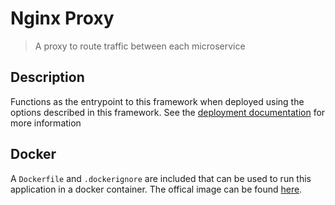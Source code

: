 # Nginx Proxy

> A proxy to route traffic between each microservice

## Description
Functions as the entrypoint to this framework when deployed using the options described in this framework. See the [deployment documentation](https://github.com/northwesternmutual/ai-challenge#deployment) for more information

## Docker
A `Dockerfile` and `.dockerignore` are included that can be used to run this application in a docker container. The offical image can be found [here](https://hub.docker.com/r/northwesternmutual/aichallenge-nginx/).